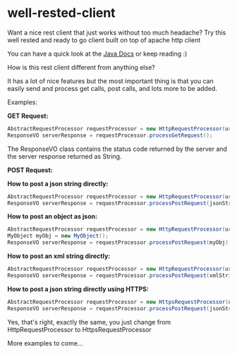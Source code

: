 # well-rested-client

Want a nice rest client that just works without too much headache? 
Try this well rested and ready to go client built on top of apache http client

You can have a quick look at the [Java Docs](http://htmlpreview.github.io/?https://github.com/spauny/well-rested-client/blob/master/apidocs/index.html) or keep reading :)

How is this rest client different from anything else? 

It has a lot of nice features but the most important thing is that you can easily send and process get calls, post calls, and lots more to be added.

Examples:

**GET Request:**

``` java
AbstractRequestProcessor requestProcessor = new HttpRequestProcessor(urlString);
ResponseVO serverResponse = requestProcessor.processGetRequest();
```

The ResponseVO class contains the status code returned by the server and the server response returned as String.


**POST Request:**

**How to post a json string directly:** 

``` java
AbstractRequestProcessor requestProcessor = new HttpRequestProcessor(urlString);
ResponseVO serverResponse = requestProcessor.processPostRequest(jsonString);
```

**How to post an object as json:**

``` java
AbstractRequestProcessor requestProcessor = new HttpRequestProcessor(urlString);
MyObject myObj = new MyObject();
ResponseVO serverResponse = requestProcessor.processPostRequest(myObj);
```

**How to post an xml string directly:**

``` java
AbstractRequestProcessor requestProcessor = new HttpRequestProcessor(urlString);
ResponseVO serverResponse = requestProcessor.processPostRequest(xmlString, ContentType.APPLICATION_XML);
```

**How to post a json string directly using HTTPS:**

``` java
AbstractRequestProcessor requestProcessor = new HttpsRequestProcessor(urlString);
ResponseVO serverResponse = requestProcessor.processPostRequest(jsonString);
```

Yes, that's right, exactly the same, you just change from HttpRequestProcessor to HttpsRequestProcessor 

More examples to come...
